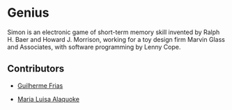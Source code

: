 # Genius

Simon is an electronic game of short-term memory skill invented by Ralph H. Baer and Howard J. Morrison, working for a toy design firm Marvin Glass and Associates, with software programming by Lenny Cope. 

## Contributors
- [Guilherme Frias](https://github.com/Gu1lherm3Frias)

- [Maria Luisa Alaquoke](https://github.com/quokequack)
